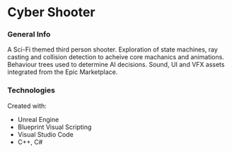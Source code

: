 # Cyber Shooter

### General Info
A Sci-Fi themed third person shooter. Exploration of state machines, ray casting and collision detection to acheive core machanics and animations. Behaviour trees used to determine AI decisions. Sound, UI and VFX assets integrated from the Epic Marketplace.

### Technologies
Created with:
* Unreal Engine
* Blueprint Visual Scripting
* Visual Studio Code
* C++, C#
